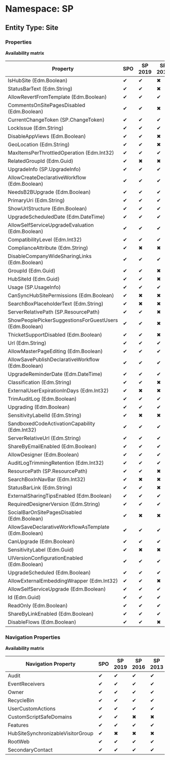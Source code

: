 # Namespace: SP
## Entity Type: Site

### Properties

**Availability matrix**

Property | SPO | SP 2019 | SP 2016 | SP 2013
----------|-----|---------|---------|--------
IsHubSite (Edm.Boolean) | ✔ | ✔ | ✖ | ✖
StatusBarText (Edm.String) | ✔ | ✔ | ✖ | ✖
AllowRevertFromTemplate (Edm.Boolean) | ✔ | ✔ | ✔ | ✔
CommentsOnSitePagesDisabled (Edm.Boolean) | ✔ | ✔ | ✖ | ✖
CurrentChangeToken (SP.ChangeToken) | ✔ | ✔ | ✔ | ✖
LockIssue (Edm.String) | ✔ | ✔ | ✔ | ✔
DisableAppViews (Edm.Boolean) | ✔ | ✔ | ✖ | ✖
GeoLocation (Edm.String) | ✔ | ✔ | ✖ | ✖
MaxItemsPerThrottledOperation (Edm.Int32) | ✔ | ✔ | ✔ | ✔
RelatedGroupId (Edm.Guid) | ✔ | ✖ | ✖ | ✖
UpgradeInfo (SP.UpgradeInfo) | ✔ | ✔ | ✔ | ✔
AllowCreateDeclarativeWorkflow (Edm.Boolean) | ✔ | ✔ | ✔ | ✔
NeedsB2BUpgrade (Edm.Boolean) | ✔ | ✔ | ✔ | ✖
PrimaryUri (Edm.String) | ✔ | ✔ | ✔ | ✔
ShowUrlStructure (Edm.Boolean) | ✔ | ✔ | ✔ | ✔
UpgradeScheduledDate (Edm.DateTime) | ✔ | ✔ | ✔ | ✖
AllowSelfServiceUpgradeEvaluation (Edm.Boolean) | ✔ | ✔ | ✔ | ✔
CompatibilityLevel (Edm.Int32) | ✔ | ✔ | ✔ | ✔
ComplianceAttribute (Edm.String) | ✔ | ✖ | ✖ | ✖
DisableCompanyWideSharingLinks (Edm.Boolean) | ✔ | ✔ | ✔ | ✖
GroupId (Edm.Guid) | ✔ | ✔ | ✖ | ✖
HubSiteId (Edm.Guid) | ✔ | ✔ | ✖ | ✖
Usage (SP.UsageInfo) | ✔ | ✔ | ✔ | ✔
CanSyncHubSitePermissions (Edm.Boolean) | ✔ | ✖ | ✖ | ✖
SearchBoxPlaceholderText (Edm.String) | ✔ | ✖ | ✖ | ✖
ServerRelativePath (SP.ResourcePath) | ✔ | ✔ | ✖ | ✖
ShowPeoplePickerSuggestionsForGuestUsers (Edm.Boolean) | ✔ | ✔ | ✖ | ✖
ThicketSupportDisabled (Edm.Boolean) | ✔ | ✔ | ✖ | ✖
Url (Edm.String) | ✔ | ✔ | ✔ | ✔
AllowMasterPageEditing (Edm.Boolean) | ✔ | ✔ | ✔ | ✔
AllowSavePublishDeclarativeWorkflow (Edm.Boolean) | ✔ | ✔ | ✔ | ✔
UpgradeReminderDate (Edm.DateTime) | ✔ | ✔ | ✔ | ✔
Classification (Edm.String) | ✔ | ✔ | ✖ | ✖
ExternalUserExpirationInDays (Edm.Int32) | ✔ | ✖ | ✖ | ✖
TrimAuditLog (Edm.Boolean) | ✔ | ✔ | ✔ | ✔
Upgrading (Edm.Boolean) | ✔ | ✔ | ✔ | ✔
SensitivityLabelId (Edm.String) | ✔ | ✖ | ✖ | ✖
SandboxedCodeActivationCapability (Edm.Int32) | ✔ | ✔ | ✔ | ✖
ServerRelativeUrl (Edm.String) | ✔ | ✔ | ✔ | ✔
ShareByEmailEnabled (Edm.Boolean) | ✔ | ✔ | ✔ | ✖
AllowDesigner (Edm.Boolean) | ✔ | ✔ | ✔ | ✔
AuditLogTrimmingRetention (Edm.Int32) | ✔ | ✔ | ✔ | ✔
ResourcePath (SP.ResourcePath) | ✔ | ✔ | ✖ | ✖
SearchBoxInNavBar (Edm.Int32) | ✔ | ✖ | ✖ | ✖
StatusBarLink (Edm.String) | ✔ | ✔ | ✖ | ✖
ExternalSharingTipsEnabled (Edm.Boolean) | ✔ | ✔ | ✔ | ✖
RequiredDesignerVersion (Edm.String) | ✔ | ✔ | ✔ | ✔
SocialBarOnSitePagesDisabled (Edm.Boolean) | ✔ | ✖ | ✖ | ✖
AllowSaveDeclarativeWorkflowAsTemplate (Edm.Boolean) | ✔ | ✔ | ✔ | ✔
CanUpgrade (Edm.Boolean) | ✔ | ✔ | ✔ | ✔
SensitivityLabel (Edm.Guid) | ✔ | ✖ | ✖ | ✖
UIVersionConfigurationEnabled (Edm.Boolean) | ✔ | ✔ | ✔ | ✔
UpgradeScheduled (Edm.Boolean) | ✔ | ✔ | ✔ | ✖
AllowExternalEmbeddingWrapper (Edm.Int32) | ✔ | ✔ | ✖ | ✖
AllowSelfServiceUpgrade (Edm.Boolean) | ✔ | ✔ | ✔ | ✔
Id (Edm.Guid) | ✔ | ✔ | ✔ | ✔
ReadOnly (Edm.Boolean) | ✔ | ✔ | ✔ | ✔
ShareByLinkEnabled (Edm.Boolean) | ✔ | ✔ | ✔ | ✔
DisableFlows (Edm.Boolean) | ✔ | ✔ | ✖ | ✖

### Navigation Properties

**Availability matrix**

Navigation Property | SPO | SP 2019 | SP 2016 | SP 2013
----------|-----|---------|---------|--------
Audit | ✔ | ✔ | ✔ | ✔
EventReceivers | ✔ | ✔ | ✔ | ✔
Owner | ✔ | ✔ | ✔ | ✔
RecycleBin | ✔ | ✔ | ✔ | ✔
UserCustomActions | ✔ | ✔ | ✔ | ✔
CustomScriptSafeDomains | ✔ | ✔ | ✖ | ✖
Features | ✔ | ✔ | ✔ | ✔
HubSiteSynchronizableVisitorGroup | ✔ | ✖ | ✖ | ✖
RootWeb | ✔ | ✔ | ✔ | ✔
SecondaryContact | ✔ | ✔ | ✔ | ✔
